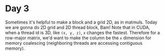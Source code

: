 # Day 3

Sometimes it's helpful to make a block and a grid 2D, as in matmuls. Today we are gonna do 2D grid and 2D thread block, Bam! Note that in CUDA, when a thread id is 3D, like `(x, y, z)`, `x` changes the fastest. Therefore for a row-major matrix, we'd want to make the column be the `x` dimension for memory coalescing (neighboring threads are accessing contiguous memory).